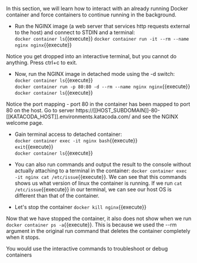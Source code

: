 In this section, we will learn how to interact with an already running Docker container and force containers to continue running in the background.

- Run the NGINX image (a web server that services http requests external to the host) and connect to STDIN and a terminal:  
`docker container ls`{{execute}}
`docker container run -it --rm --name nginx nginx`{{execute}}

Notice you get dropped into an interactive terminal, but you cannot do anything. Press ctrl+c to exit.

- Now, run the NGINX image in detached mode using the -d switch:  
`docker container ls`{{execute}}  
`docker container run -p 80:80 -d --rm --name nginx nginx`{{execute}}  
`docker container ls`{{execute}}  

Notice the port mapping - port 80 in the container has been mapped to port 80 on the host. 
Go to server https://[[HOST_SUBDOMAIN]]-80-[[KATACODA_HOST]].environments.katacoda.com/ and see the NGINX welcome page.

- Gain terminal access to detached container:  
`docker container exec -it nginx bash`{{execute}}  
`exit`{{execute}}  
`docker container ls`{{execute}}

- You can also run commands and output the result to the console without actually attaching to a terminal in the container:
`docker container exec -it nginx cat /etc/issue`{{execute}}. We can see that this commands shows us what version of linux the container is running. If we run `cat /etc/issue`{{execute}} in our terminal, we can see our host OS is different than that of the container.

- Let's stop the container `docker kill nginx`{{execute}}

Now that we have stopped the container, it also does not show when we run `docker container ps -a`{{execute}}. This is because we used the --rm argument in the original run command that deletes the container completely when it stops.

You would use the interactive commands to troubleshoot or debug containers